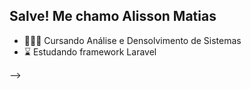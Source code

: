 ## Salve! Me chamo Alisson Matias

- 👨🏽‍🎓 Cursando Análise e Densolvimento de Sistemas
- ⌛ Estudando framework Laravel

<!--
- 👯 I’m looking to collaborate on ...
- 🤔 I’m looking for help with ...
- 💬 Ask me about ...
- 📫 How to reach me: ...
- 😄 Pronouns: ...
- ⚡ Fun fact: ...
-->

-->
